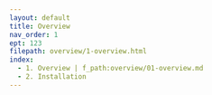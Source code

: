 ```yaml
---
layout: default
title: Overview
nav_order: 1
ept: 123
filepath: overview/1-overview.html
index:
  - 1. Overview | f_path:overview/01-overview.md
  - 2. Installation
---
```

